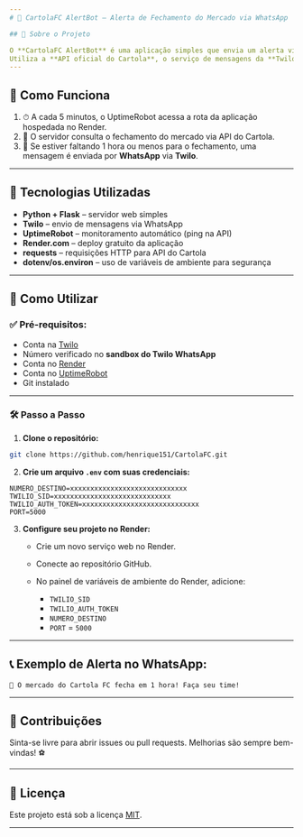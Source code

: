 ```yaml
---
# 📢 CartolaFC AlertBot – Alerta de Fechamento do Mercado via WhatsApp

## 📌 Sobre o Projeto

O **CartolaFC AlertBot** é uma aplicação simples que envia um alerta via **WhatsApp** avisando quando o mercado do **Cartola FC** está prestes a fechar (faltando 1 hora).
Utiliza a **API oficial do Cartola**, o serviço de mensagens da **Twilo**, e é hospedado gratuitamente no **Render**, com **monitoramento periódico pelo UptimeRobot**.
---
```


## 🔎 Como Funciona

1. ⏱ A cada 5 minutos, o UptimeRobot acessa a rota da aplicação hospedada no Render.
2. 🧠 O servidor consulta o fechamento do mercado via API do Cartola.
3. 📲 Se estiver faltando 1 hora ou menos para o fechamento, uma mensagem é enviada por **WhatsApp** via **Twilo**.

---

## 🧰 Tecnologias Utilizadas

- **Python + Flask** – servidor web simples
- **Twilo** – envio de mensagens via WhatsApp
- **UptimeRobot** – monitoramento automático (ping na API)
- **Render.com** – deploy gratuito da aplicação
- **requests** – requisições HTTP para API do Cartola
- **dotenv/os.environ** – uso de variáveis de ambiente para segurança

---

## 🚀 Como Utilizar

### ✅ Pré-requisitos:

- Conta na [Twilo](https://www.Twilo.com/)
- Número verificado no **sandbox do Twilo WhatsApp**
- Conta no [Render](https://render.com/)
- Conta no [UptimeRobot](https://uptimerobot.com/)
- Git instalado

---

### 🛠️ Passo a Passo

1. **Clone o repositório:**

```bash
git clone https://github.com/henrique151/CartolaFC.git
```

2. **Crie um arquivo `.env` com suas credenciais:**

```env
NUMERO_DESTINO=xxxxxxxxxxxxxxxxxxxxxxxxxxxxx
TWILIO_SID=xxxxxxxxxxxxxxxxxxxxxxxxxxxxx
TWILIO_AUTH_TOKEN=xxxxxxxxxxxxxxxxxxxxxxxxxxxxx
PORT=5000
```

3. **Configure seu projeto no Render:**

   - Crie um novo serviço web no Render.
   - Conecte ao repositório GitHub.
   - No painel de variáveis de ambiente do Render, adicione:

     - `TWILIO_SID`
     - `TWILIO_AUTH_TOKEN`
     - `NUMERO_DESTINO`
     - `PORT` = `5000`

---

## 📞 Exemplo de Alerta no WhatsApp:

```
🚨 O mercado do Cartola FC fecha em 1 hora! Faça seu time!
```

---

## 🤝 Contribuições

Sinta-se livre para abrir issues ou pull requests. Melhorias são sempre bem-vindas! ⚽

---

## 📄 Licença

Este projeto está sob a licença [MIT](LICENSE).

---

